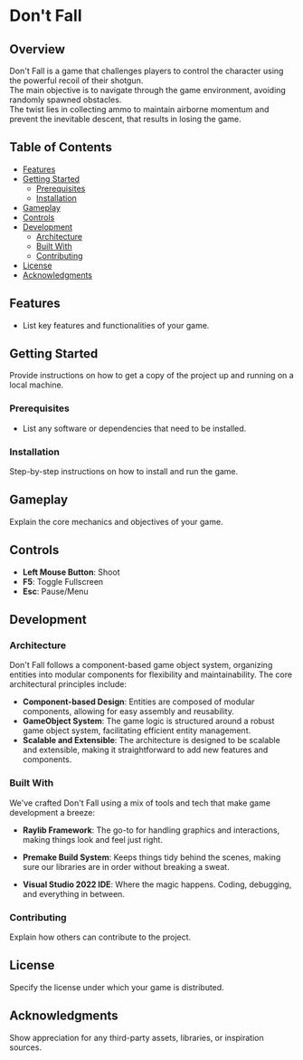 # Don't Fall

## Overview
Don't Fall is a game that challenges players to control the character using the powerful recoil of their shotgun.  
The main objective is to navigate through the game environment, avoiding randomly spawned obstacles.  
The twist lies in collecting ammo to maintain airborne momentum and prevent the inevitable descent, that results in losing the game.

## Table of Contents
- [Features](#features)
- [Getting Started](#getting-started)
  - [Prerequisites](#prerequisites)
  - [Installation](#installation)
- [Gameplay](#gameplay)
- [Controls](#controls)
- [Development](#development)
  - [Architecture](#architecture)
  - [Built With](#built-with)
  - [Contributing](#contributing)
- [License](#license)
- [Acknowledgments](#acknowledgments)

## Features
- List key features and functionalities of your game.

## Getting Started
Provide instructions on how to get a copy of the project up and running on a local machine.

### Prerequisites
- List any software or dependencies that need to be installed.

### Installation
Step-by-step instructions on how to install and run the game.

## Gameplay
Explain the core mechanics and objectives of your game.

## Controls
- **Left Mouse Button**: Shoot
- **F5**: Toggle Fullscreen
- **Esc**: Pause/Menu

## Development
### Architecture
Don't Fall follows a component-based game object system, organizing entities into modular components for flexibility and maintainability. The core architectural principles include:

- **Component-based Design**: Entities are composed of modular components, allowing for easy assembly and reusability.
- **GameObject System**: The game logic is structured around a robust game object system, facilitating efficient entity management.
- **Scalable and Extensible**: The architecture is designed to be scalable and extensible, making it straightforward to add new features and components.

### Built With
We've crafted Don't Fall using a mix of tools and tech that make game development a breeze:

- **Raylib Framework**: The go-to for handling graphics and interactions, making things look and feel just right.

- **Premake Build System**: Keeps things tidy behind the scenes, making sure our libraries are in order without breaking a sweat.

- **Visual Studio 2022 IDE**: Where the magic happens. Coding, debugging, and everything in between.

### Contributing
Explain how others can contribute to the project.

## License
Specify the license under which your game is distributed.

## Acknowledgments
Show appreciation for any third-party assets, libraries, or inspiration sources.
